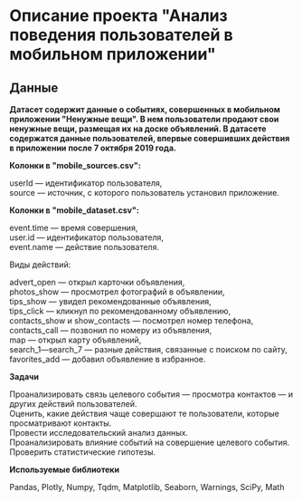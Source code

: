 # Описание проекта "Анализ поведения пользователей в мобильном приложении"  
## Данные  

**Датасет содержит данные о событиях, совершенных в мобильном приложении "Ненужные вещи". В нем пользователи продают свои ненужные вещи, размещая их на доске объявлений. В датасете содержатся данные пользователей, впервые совершивших действия в приложении после 7 октября 2019 года.**  

**Колонки в "mobile_sources.csv":**  

userId — идентификатор пользователя,  
source — источник, с которого пользователь установил приложение.  

**Колонки в "mobile_dataset.csv":**  

event.time — время совершения,  
user.id — идентификатор пользователя,  
event.name — действие пользователя.  

Виды действий:  

advert_open — открыл карточки объявления,  
photos_show — просмотрел фотографий в объявлении,  
tips_show — увидел рекомендованные объявления,  
tips_click — кликнул по рекомендованному объявлению,  
contacts_show и show_contacts — посмотрел номер телефона,  
contacts_call — позвонил по номеру из объявления,  
map — открыл карту объявлений,  
search_1—search_7 — разные действия, связанные с поиском по сайту,  
favorites_add — добавил объявление в избранное.  

**Задачи**  

Проанализировать связь целевого события — просмотра контактов — и других действий пользователей.  
Оценить, какие действия чаще совершают те пользователи, которые просматривают контакты.  
Провести исследовательский анализ данных.  
Проанализировать влияние событий на совершение целевого события.  
Проверить статистические гипотезы.  

**Используемые библиотеки**

Pandas, Plotly, Numpy, Tqdm, Matplotlib, Seaborn, Warnings, SciPy, Math
